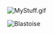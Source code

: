 ![MyStuff.gif](https://github.com/JazzyLucas/JazzyLucas/blob/main/mystuff.gif?raw=true)

![Blastoise](https://raw.githubusercontent.com/pret/pokefirered/master/graphics/pokemon/blastoise/front.png)
